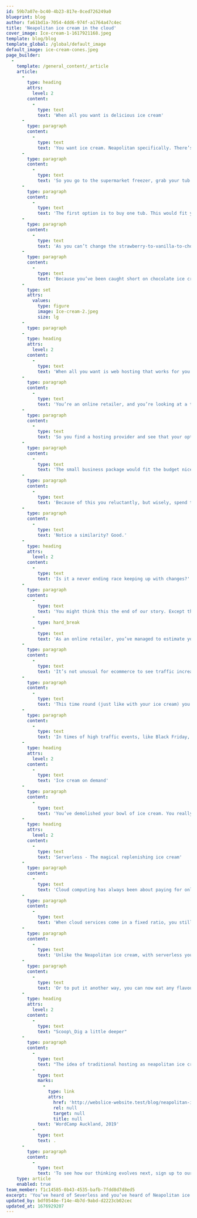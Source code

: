 ```yaml
---
id: 59b7a07e-bc40-4b23-817e-0ced726249a0
blueprint: blog
author: fa61bd1a-7054-4dd6-974f-a1764a47c4ec
title: 'Neapolitan ice cream in the cloud'
cover_image: Ice-cream-1-1617921168.jpeg
template: blog/blog
template_global: /global/default_image
default_image: ice-cream-cones.jpeg
page_builder:
  -
    template: /general_content/_article
    article:
      -
        type: heading
        attrs:
          level: 2
        content:
          -
            type: text
            text: 'When all you want is delicious ice cream'
      -
        type: paragraph
        content:
          -
            type: text
            text: 'You want ice cream. Neapolitan specifically. There’s a balance of chocolate, strawberry and vanilla that you have in mind, and you’re salivating just thinking about it.'
      -
        type: paragraph
        content:
          -
            type: text
            text: 'So you go to the supermarket freezer, grab your tub but remember the one issue you have with Neapolitan ice cream. Chocolate is your all time favourite flavour, and sometimes, one tub leaves your chocolate cravings unsatisfied. You are weary of that, so you start to consider two options.'
      -
        type: paragraph
        content:
          -
            type: text
            text: 'The first option is to buy one tub. This would fit your budget nicely. It also has enough vanilla and strawberry to satisfy your cravings, but only enough chocolate for one bowl. Being a big fan of seconds, you know this often leaves you unsatisfied.'
      -
        type: paragraph
        content:
          -
            type: text
            text: 'As you can’t change the strawberry-to-vanilla-to-chocolate ratio of the tub, your second option is to purchase two tubs.'
      -
        type: paragraph
        content:
          -
            type: text
            text: 'Because you’ve been caught short on chocolate ice cream too many times before, you reluctantly but wisely decide to purchase two tubs. This costs extra and leaves you with excess strawberry ice cream. But that is the trade off you need to make to make sure your chocolate cravings are satisfied, right?!'
      -
        type: set
        attrs:
          values:
            type: figure
            image: Ice-cream-2.jpeg
            size: lg
      -
        type: paragraph
      -
        type: heading
        attrs:
          level: 2
        content:
          -
            type: text
            text: 'When all you want is web hosting that works for you'
      -
        type: paragraph
        content:
          -
            type: text
            text: 'You’re an online retailer, and you’re looking at a traditional hosting service like a virtual private server (VPS) for your ecommerce site. There’s a balance of CPU, RAM and storage that you need to serve your customers quickly. You’re salivating just thinking about it. (Hey, you really like your customers, ok?)'
      -
        type: paragraph
        content:
          -
            type: text
            text: 'So you find a hosting provider and see that your options include a cheaper ‘small business’ hosting package, or a larger ‘growing business’ one.'
      -
        type: paragraph
        content:
          -
            type: text
            text: 'The small business package would fit the budget nicely. It also has enough CPU and RAM to accommodate your usual traffic levels and ensure optimal performance. Although, your ecommerce relies heavily on images and videos to sell products so you quickly identify an issue with storage. You’d have enough for now, but what if you extend your product list or have more customers sign up? You could run into storage issues pretty quickly. You’re weary of that.'
      -
        type: paragraph
        content:
          -
            type: text
            text: 'Because of this you reluctantly, but wisely, spend the extra money on the growing business package. With double the storage capacity this ensures there is enough room to expand your range and sign up more customers. However, now you’re left with a large surplus in CPU and RAM resources - but this trade off is the only way to meet all your needs, right?'
      -
        type: paragraph
        content:
          -
            type: text
            text: 'Notice a similarity? Good.'
      -
        type: heading
        attrs:
          level: 2
        content:
          -
            type: text
            text: 'Is it a never ending race keeping up with changes?'
      -
        type: paragraph
        content:
          -
            type: text
            text: 'You might think this the end of our story. Except the internet (and our ice cream craving) never stands still.'
          -
            type: hard_break
          -
            type: text
            text: 'As an online retailer, you’ve managed to estimate your day to day resource use, but what happens in times of high traffic events, such as Black Friday and Cyber Monday?'
      -
        type: paragraph
        content:
          -
            type: text
            text: 'It’s not unusual for ecommerce to see traffic increase by 3x or more over this holiday season. With this being a huge revenue opportunity, you need to ensure you can accommodate large amounts of traffic on your site and avoid running into performance issues. To ensure this, you are required to temporarily upscale your resources. Your storage needs will not change, but you now need more RAM and CPU. See the issue here?'
      -
        type: paragraph
        content:
          -
            type: text
            text: 'This time round (just like with your ice cream) you will be paying more for a bigger package that meets your RAM and CPU needs. A storage surplus is the trade off. You also now have the burden of needing to remember to scale things back in between billing cycles.'
      -
        type: paragraph
        content:
          -
            type: text
            text: 'In times of high traffic events, like Black Friday, it would be ideal to access more RAM and CPU when (and only when) it is required, without having to increase your storage capacity too.'
      -
        type: heading
        attrs:
          level: 2
        content:
          -
            type: text
            text: 'Ice cream on demand'
      -
        type: paragraph
        content:
          -
            type: text
            text: 'You’ve demolished your bowl of ice cream. You really want another serving of chocolate, but can’t decide if you should open the second tub. This gets you thinking - You wish there was such a thing as magical replenishing ice cream. With ice cream turning up on demand just before you dig into the container, you would never have the issue of having too much or too little of any flavour. Every bite you take would be exactly what you need, when you need it. You would never have to make a trade off again, right?'
      -
        type: heading
        attrs:
          level: 2
        content:
          -
            type: text
            text: 'Serverless - The magical replenishing ice cream'
      -
        type: paragraph
        content:
          -
            type: text
            text: 'Cloud computing has always been about paying for only what you use. Innovations like virtual machines and containers have gotten us closer and closer to that ideal. Serverless hosting delivers on the same promise more literally.'
      -
        type: paragraph
        content:
          -
            type: text
            text: 'When cloud services come in a fixed ratio, you still pay for all the resources reserved for your business, regardless of if you use it or not. With the ability to scale the resources your application needs when it needs it, serverless can provide multiple cost and scalability benefits. Whatever you need - storage, CPU, or RAM - turns up when you need it and disappears when you don’t.'
      -
        type: paragraph
        content:
          -
            type: text
            text: 'Unlike the Neapolitan ice cream, with serverless you only pay for, and get, the exact resources your website requires at that moment in time. You can spend less time worrying about your infrastructure and have more time to focus on your customers.'
      -
        type: paragraph
        content:
          -
            type: text
            text: 'Or to put it another way, you can now eat any flavour of the Neapolitan ice cream - till your heart’s content - anytime you want, without worrying about anything running out or going to waste.'
      -
        type: heading
        attrs:
          level: 2
        content:
          -
            type: text
            text: "Scoop\_Dig a little deeper"
      -
        type: paragraph
        content:
          -
            type: text
            text: "The idea of traditional hosting as neapolitan ice cream has been on our minds for a while. Quintin, our technical director, referred to it years before we launched Webslice when he laid out our plans at\_"
          -
            type: text
            marks:
              -
                type: link
                attrs:
                  href: 'http://webslice-website.test/blog/neapolitan-ice-cream-in-the-cloud#'
                  rel: null
                  target: null
                  title: null
            text: 'WordCamp Auckland, 2019'
          -
            type: text
            text: .
      -
        type: paragraph
        content:
          -
            type: text
            text: 'To see how our thinking evolves next, sign up to our mailing list. Or if you’ve heard enough, try Webslice for yourself.'
    type: article
    enabled: true
team_member: f1c14585-0b43-4535-bafb-7fdd8d7d8ed5
excerpt: 'You’ve heard of Severless and you’ve heard of Neapolitan ice cream. But you are probably wondering how on earth the two ended up on the same page and how they are alike. Well, they aren’t, and that''s exactly the point. Let us explain with a couple of stories.'
updated_by: bdf0548e-f14e-4b7d-9abd-d2223cb02cec
updated_at: 1676929207
---
```

